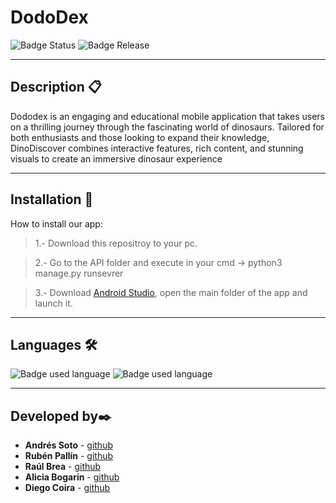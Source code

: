 
# DodoDex

![Badge Status](https://img.shields.io/badge/Status-In%20development-yellow) ![Badge Release](https://img.shields.io/badge/Release-0.0-blue)

---

## Description 📋

Dododex is an engaging and educational mobile application that takes users on a thrilling journey through the fascinating world of dinosaurs. Tailored for both enthusiasts and those looking to expand their knowledge, DinoDiscover combines interactive features, rich content, and stunning visuals to create an immersive dinosaur experience

---
## Installation 🚀

How to install our app:

> 1.- Download this repositroy to your pc.

> 2.- Go to the API folder and execute in your cmd -> python3 manage.py runsevrer

> 3.- Download [Android Studio](https://developer.android.com/studio?hl=es-419), open the main folder of the app and launch it.

---

## Languages 🛠️

![Badge used language](https://img.shields.io/badge/Used-Python-green) ![Badge used language](https://img.shields.io/badge/Used-Java-green) 

---

## Developed by✒️

- **Andrés Soto** - [github](https://github.com/AndresSotoLopez/)
- **Rubén Pallín** - [github](https://github.com/RubenPallin)
- **Raúl Brea** - [github](https://github.com/RaulBreaFernandez)
- **Alicia Bogarín** - [github](https://github.com/AliBogarin)
- **Diego Coira** - [github](https://github.com/DiegoCoirap)

